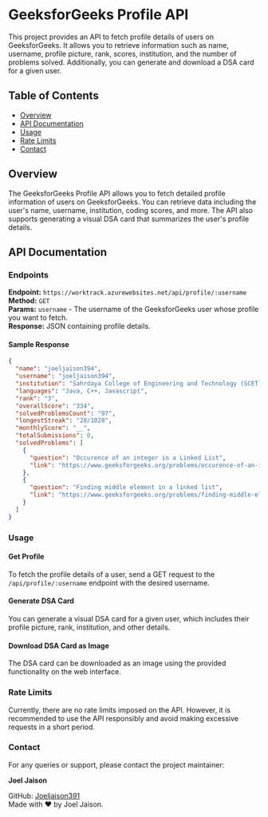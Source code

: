 # GeeksforGeeks Profile API

This project provides an API to fetch profile details of users on GeeksforGeeks. It allows you to retrieve information such as name, username, profile picture, rank, scores, institution, and the number of problems solved. Additionally, you can generate and download a DSA card for a given user.

## Table of Contents
- [Overview](#overview)
- [API Documentation](#api-documentation)
- [Usage](#usage)
- [Rate Limits](#rate-limits)
- [Contact](#contact)

## Overview

The GeeksforGeeks Profile API allows you to fetch detailed profile information of users on GeeksforGeeks. You can retrieve data including the user's name, username, institution, coding scores, and more. The API also supports generating a visual DSA card that summarizes the user's profile details.

## API Documentation

### Endpoints

**Endpoint:** `https://worktrack.azurewebsites.net/api/profile/:username`  
**Method:** `GET`  
**Params:** `username` - The username of the GeeksforGeeks user whose profile you want to fetch.  
**Response:** JSON containing profile details.

#### Sample Response
```json
{
  "name": "joeljaison394",
  "username": "joeljaison394",
  "institution": "Sahrdaya College of Engineering and Technology (SCET) Thrissur",
  "languages": "Java, C++, Javascript",
  "rank": "3",
  "overallScore": "334",
  "solvedProblemsCount": "97",
  "longestStreak": "28/1028",
  "monthlyScore": "__",
  "totalSubmissions": 0,
  "solvedProblems": [
    {
      "question": "Occurence of an integer in a Linked List",
      "link": "https://www.geeksforgeeks.org/problems/occurence-of-an-integer-in-a-linked-list/0"
    },
    {
      "question": "Finding middle element in a linked list",
      "link": "https://www.geeksforgeeks.org/problems/finding-middle-element-in-a-linked-list/0"
    }
  ]
}

```
### Usage

#### Get Profile

To fetch the profile details of a user, send a GET request to the `/api/profile/:username` endpoint with the desired username.

#### Generate DSA Card

You can generate a visual DSA card for a given user, which includes their profile picture, rank, institution, and other details.

#### Download DSA Card as Image

The DSA card can be downloaded as an image using the provided functionality on the web interface.

### Rate Limits

Currently, there are no rate limits imposed on the API. However, it is recommended to use the API responsibly and avoid making excessive requests in a short period.

### Contact

For any queries or support, please contact the project maintainer:

**Joel Jaison**

GitHub: [Joeljaison391](https://github.com/Joeljaison391)  
Made with ❤️ by Joel Jaison.

